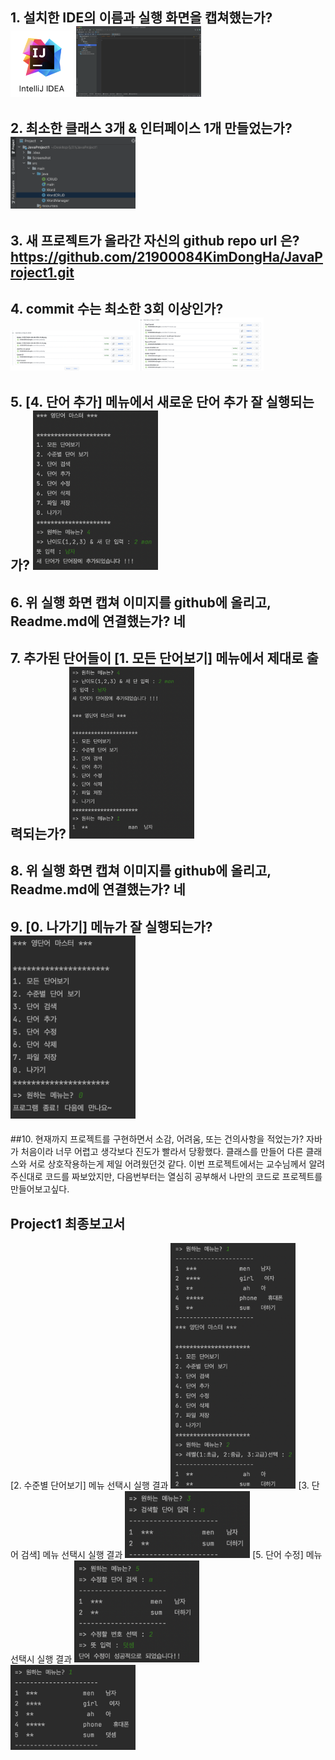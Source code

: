 ## 1. 설치한 IDE의 이름과 실행 화면을 캡쳐했는가? <img src = "https://github.com/21900084KimDongHa/JavaProject1/blob/master/Screenshot/a1.png?raw=true" width = "100"> <img src = "https://github.com/21900084KimDongHa/JavaProject1/blob/master/Screenshot/a2.png?raw=true" width = "200">
## 2. 최소한 클래스 3개 & 인터페이스 1개 만들었는가? <img src = "https://github.com/21900084KimDongHa/JavaProject1/blob/master/Screenshot/b1.png?raw=true" width = "200">
## 3. 새 프로젝트가 올라간 자신의 github repo url 은? https://github.com/21900084KimDongHa/JavaProject1.git
## 4. commit 수는 최소한 3회 이상인가? <img src = "https://github.com/21900084KimDongHa/JavaProject1/blob/master/Screenshot/d1.png?raw=true" width = "200"> <img src = "https://github.com/21900084KimDongHa/JavaProject1/blob/master/Screenshot/d2.png?raw=true" width = "200">
## 5. [4. 단어 추가] 메뉴에서 새로운 단어 추가 잘 실행되는가? <img src = "https://github.com/21900084KimDongHa/JavaProject1/blob/master/Screenshot/e1.png?raw=true" width = "200">
## 6. 위 실행 화면 캡쳐 이미지를 github에 올리고, Readme.md에 연결했는가? 네
## 7. 추가된 단어들이 [1. 모든 단어보기] 메뉴에서 제대로 출력되는가? <img src = "https://github.com/21900084KimDongHa/JavaProject1/blob/master/Screenshot/g1.png?raw=true" width = "200">
## 8. 위 실행 화면 캡쳐 이미지를 github에 올리고, Readme.md에 연결했는가? 네
## 9. [0. 나가기] 메뉴가 잘 실행되는가? <img src = "https://github.com/21900084KimDongHa/JavaProject1/blob/master/Screenshot/i1.png?raw=true" width = "200">
##10. 현재까지 프로젝트를 구현하면서 소감, 어려움, 또는 건의사항을 적었는가? 자바가 처음이라 너무 어렵고 생각보다 진도가 빨라서 당황했다. 클래스를 만들어 다른 클래스와 서로 상호작용하는게 제일 어려웠던것 같다. 이번 프로젝트에서는 교수님께서 알려주신대로 코드를 짜보았지만, 다음번부터는 열심히 공부해서 나만의 코드로 프로젝트를 만들어보고싶다.
## Project1 최종보고서
[2. 수준별 단어보기] 메뉴 선택시 실행 결과
<img src = "https://github.com/21900084KimDongHa/JavaProject1/blob/master/Screenshot/p2_3.png?raw=true" width = "200">
[3. 단어 검색] 메뉴 선택시 실행 결과
<img src = "https://github.com/21900084KimDongHa/JavaProject1/blob/master/Screenshot/p2_5.png?raw=true" width ="200">
[5. 단어 수정] 메뉴 선택시 실행 결과
<img src = "https://github.com/21900084KimDongHa/JavaProject1/blob/master/Screenshot/p2_7_1.png?raw=true" width = "200"> <img src = "https://github.com/21900084KimDongHa/JavaProject1/blob/master/Screenshot/p2_7_2.png?raw=true" width = "200">
